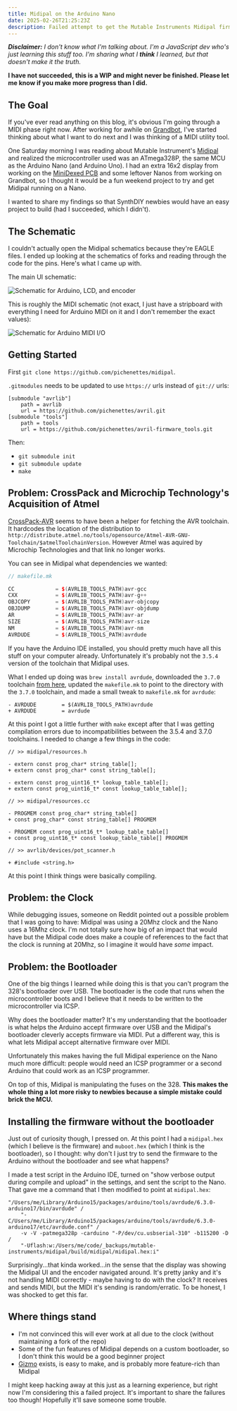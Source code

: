 ```yaml
---
title: Midipal on the Arduino Nano
date: 2025-02-26T21:25:23Z
description: Failed attempt to get the Mutable Instruments Midipal firmware running on an Arduino Nano.
---
```


_**Disclaimer:** I don't know what I'm talking about. I'm a JavaScript dev who's just learning this stuff too. I'm sharing what I **think** I learned, but that doesn't make it the truth._

**I have not succeeded, this is a WIP and might never be finished. Please let me know if you make more progress than I did.**

## The Goal

If you've ever read anything on this blog, it's obvious I'm going through a MIDI phase right now. After working for awhile on [Grandbot](https://github.com/handeyeco/Grandbot), I've started thinking about what I want to do next and I was thinking of a MIDI utility tool.

One Saturday morning I was reading about Mutable Instrument's [Midipal](https://pichenettes.github.io/mutable-instruments-diy-archive/midipal/manual/) and realized the microcontroller used was an ATmega328P, the same MCU as the Arduino Nano (and Arduino Uno). I had an extra 16x2 display from working on the [MiniDexed PCB](https://github.com/handeyeco/minidexed-pcb) and some leftover Nanos from working on Grandbot, so I thought it would be a fun weekend project to try and get Midipal running on a Nano.

I wanted to share my findings so that SynthDIY newbies would have an easy project to build (had I succeeded, which I didn't).

## The Schematic

I couldn't actually open the Midipal schematics because they're EAGLE files. I ended up looking at the schematics of forks and reading through the code for the pins. Here's what I came up with.

The main UI schematic:

![Schematic for Arduino, LCD, and encoder](./ui-schematic.png)

This is roughly the MIDI schematic (not exact, I just have a stripboard with everything I need for Arduino MIDI on it and I don't remember the exact values):

![Schematic for Arduino MIDI I/O](./midi-schematic.png)

## Getting Started

First `git clone https://github.com/pichenettes/midipal`.

`.gitmodules` needs to be updated to use `https://` urls instead of `git://` urls:

```
[submodule "avrlib"]
	path = avrlib
	url = https://github.com/pichenettes/avril.git
[submodule "tools"]
	path = tools
	url = https://github.com/pichenettes/avril-firmware_tools.git
```

Then:

- `git submodule init`
- `git submodule update`
- `make`

## Problem: CrossPack and Microchip Technology's Acquisition of Atmel

[CrossPack-AVR](https://github.com/obdev/CrossPack-AVR) seems to have been a helper for fetching the AVR toolchain. It hardcodes the location of the distribution to `http://distribute.atmel.no/tools/opensource/Atmel-AVR-GNU-Toolchain/$atmelToolchainVersion`. However Atmel was aquired by Microchip Technologies and that link no longer works.

You can see in Midipal what dependencies we wanted:

``` cpp
// makefile.mk

CC             = $(AVRLIB_TOOLS_PATH)avr-gcc
CXX            = $(AVRLIB_TOOLS_PATH)avr-g++
OBJCOPY        = $(AVRLIB_TOOLS_PATH)avr-objcopy
OBJDUMP        = $(AVRLIB_TOOLS_PATH)avr-objdump
AR             = $(AVRLIB_TOOLS_PATH)avr-ar
SIZE           = $(AVRLIB_TOOLS_PATH)avr-size
NM             = $(AVRLIB_TOOLS_PATH)avr-nm
AVRDUDE        = $(AVRLIB_TOOLS_PATH)avrdude
```

If you have the Arduino IDE installed, you should pretty much have all this stuff on your computer already. Unfortunately it's probably not the `3.5.4` version of the toolchain that Midipal uses.

What I ended up doing was `brew install avrdude`, downloaded the `3.7.0` toolchain [from here](https://www.microchip.com/en-us/tools-resources/develop/microchip-studio/gcc-compilers), updated the `makefile.mk` to point to the directory with the `3.7.0` toolchain, and made a small tweak to `makefile.mk` for `avrdude`:

```
- AVRDUDE        = $(AVRLIB_TOOLS_PATH)avrdude
+ AVRDUDE        = avrdude
```

At this point I got a little further with `make` except after that I was getting compilation errors due to incompatibilities between the 3.5.4 and 3.7.0 toolchains. I needed to change a few things in the code:

```
// >> midipal/resources.h

- extern const prog_char* string_table[];
+ extern const prog_char* const string_table[];

- extern const prog_uint16_t* lookup_table_table[];
+ extern const prog_uint16_t* const lookup_table_table[];

// >> midipal/resources.cc

- PROGMEM const prog_char* string_table[]
+ const prog_char* const string_table[] PROGMEM

- PROGMEM const prog_uint16_t* lookup_table_table[]
+ const prog_uint16_t* const lookup_table_table[] PROGMEM

// >> avrlib/devices/pot_scanner.h

+ #include <string.h>
```

At this point I think things were basically compiling.

## Problem: the Clock

While debugging issues, someone on Reddit pointed out a possible problem that I was going to have: Midipal was using a 20Mhz clock and the Nano uses a 16Mhz clock. I'm not totally sure how big of an impact that would have but the Midipal code does make a couple of references to the fact that the clock is running at 20Mhz, so I imagine it would have _some_ impact.

## Problem: the Bootloader

One of the big things I learned while doing this is that you can't program the 328's bootloader over USB. The bootloader is the code that runs when the microcontroller boots and I believe that it needs to be written to the microcontroller via ICSP.

Why does the bootloader matter? It's my understanding that the bootloader is what helps the Arduino accept firmware over USB and the Midipal's bootloader cleverly accepts firmware via MIDI. Put a different way, this is what lets Midipal accept alternative firmware over MIDI.

Unfortunately this makes having the full Midipal experience on the Nano much more difficult: people would need an ICSP programmer or a second Arduino that could work as an ICSP programmer.

On top of this, Midipal is manipulating the fuses on the 328. **This makes the whole thing a lot more risky to newbies because a simple mistake could brick the MCU.**

## Installing the firmware without the bootloader

Just out of curiosity though, I pressed on. At this point I had a `midipal.hex` (which I believe is the firmware) and `muboot.hex` (which I think is the bootloader), so I thought: why don't I just try to send the firmware to the Arduino without the bootloader and see what happens?

I made a test script in the Arduino IDE, turned on "show verbose output during compile and upload" in the settings, and sent the script to the Nano. That gave me a command that I then modified to point at `midipal.hex`:

```
"/Users/me/Library/Arduino15/packages/arduino/tools/avrdude/6.3.0-arduino17/bin/avrdude" /
    "-C/Users/me/Library/Arduino15/packages/arduino/tools/avrdude/6.3.0-arduino17/etc/avrdude.conf" /
    -v -V -patmega328p -carduino "-P/dev/cu.usbserial-310" -b115200 -D /
    "-Uflash:w:/Users/me/code/_backups/mutable-instruments/midipal/build/midipal/midipal.hex:i"
```

Surprisingly...that kinda worked...in the sense that the display was showing the Midipal UI and the encoder navigated around. It's pretty janky and it's not handling MIDI correctly - maybe having to do with the clock? It receives and sends MIDI, but the MIDI it's sending is random/erratic. To be honest, I was shocked to get this far.

## Where things stand

- I'm not convinced this will ever work at all due to the clock (without maintaining a fork of the repo)
- Some of the fun features of Midipal depends on a custom bootloader, so I don't think this would be a good beginner project
- [Gizmo](https://cs.gmu.edu/~sean/projects/gizmo/) exists, is easy to make, and is probably more feature-rich than Midipal

I might keep hacking away at this just as a learning experience, but right now I'm considering this a failed project. It's important to share the failures too though! Hopefully it'll save someone some trouble.